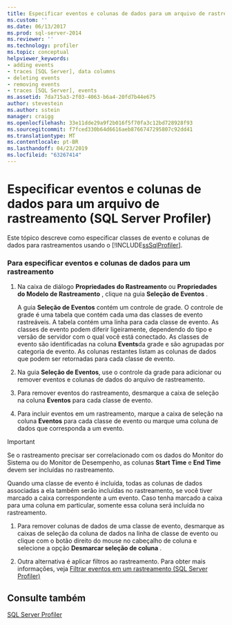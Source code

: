 ```yaml
---
title: Especificar eventos e colunas de dados para um arquivo de rastreamento (SQL Server Profiler) | Microsoft Docs
ms.custom: ''
ms.date: 06/13/2017
ms.prod: sql-server-2014
ms.reviewer: ''
ms.technology: profiler
ms.topic: conceptual
helpviewer_keywords:
- adding events
- traces [SQL Server], data columns
- deleting events
- removing events
- traces [SQL Server], events
ms.assetid: 7da715a3-2f03-4063-b6a4-20fd7b44e675
author: stevestein
ms.author: sstein
manager: craigg
ms.openlocfilehash: 33e11dde29a9f2b016f5f70fa3c12bd728928f93
ms.sourcegitcommit: f7fced330b64d6616aeb8766747295807c92dd41
ms.translationtype: MT
ms.contentlocale: pt-BR
ms.lasthandoff: 04/23/2019
ms.locfileid: "63267414"
---
```

# <a name="specify-events-and-data-columns-for-a-trace-file-sql-server-profiler"></a>Especificar eventos e colunas de dados para um arquivo de rastreamento (SQL Server Profiler)
  Este tópico descreve como especificar classes de evento e colunas de dados para rastreamentos usando o [!INCLUDE[ssSqlProfiler](../../includes/sssqlprofiler-md.md)].  
  
### <a name="to-specify-events-and-data-columns-for-a-trace"></a>Para especificar eventos e colunas de dados para um rastreamento  
  
1.  Na caixa de diálogo **Propriedades do Rastreamento** ou **Propriedades do Modelo de Rastreamento** , clique na guia **Seleção de Eventos** .  
  
     A guia **Seleção de Eventos** contém um controle de grade. O controle de grade é uma tabela que contém cada uma das classes de evento rastreáveis. A tabela contém uma linha para cada classe de evento. As classes de evento podem diferir ligeiramente, dependendo do tipo e versão de servidor com o qual você está conectado. As classes de evento são identificadas na coluna **Events**da grade e são agrupadas por categoria de evento. As colunas restantes listam as colunas de dados que podem ser retornadas para cada classe de evento.  
  
2.  Na guia **Seleção de Eventos**, use o controle da grade para adicionar ou remover eventos e colunas de dados do arquivo de rastreamento.  
  
3.  Para remover eventos do rastreamento, desmarque a caixa de seleção na coluna **Eventos** para cada classe de evento.  
  
4.  Para incluir eventos em um rastreamento, marque a caixa de seleção na coluna **Eventos** para cada classe de evento ou marque uma coluna de dados que corresponda a um evento.  
  
> [!IMPORTANT]  
>  Se o rastreamento precisar ser correlacionado com os dados do Monitor do Sistema ou do Monitor de Desempenho, as colunas **Start Time** e **End Time** devem ser incluídas no rastreamento.  
  
 Quando uma classe de evento é incluída, todas as colunas de dados associadas a ela também serão incluídas no rastreamento, se você tiver marcado a caixa correspondente a um evento. Caso tenha marcado a caixa para uma coluna em particular, somente essa coluna será incluída no rastreamento.  
  
1.  Para remover colunas de dados de uma classe de evento, desmarque as caixas de seleção da coluna de dados na linha de classe de evento ou clique com o botão direito do mouse no cabeçalho de coluna e selecione a opção **Desmarcar seleção de coluna** .  
  
2.  Outra alternativa é aplicar filtros ao rastreamento. Para obter mais informações, veja [Filtrar eventos em um rastreamento &#40;SQL Server Profiler&#41;](filter-events-in-a-trace-sql-server-profiler.md)  
  
## <a name="see-also"></a>Consulte também  
 [SQL Server Profiler](sql-server-profiler.md)  
  
  
